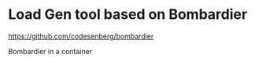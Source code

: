 # Load Gen tool based on Bombardier
https://github.com/codesenberg/bombardier

Bombardier in a container